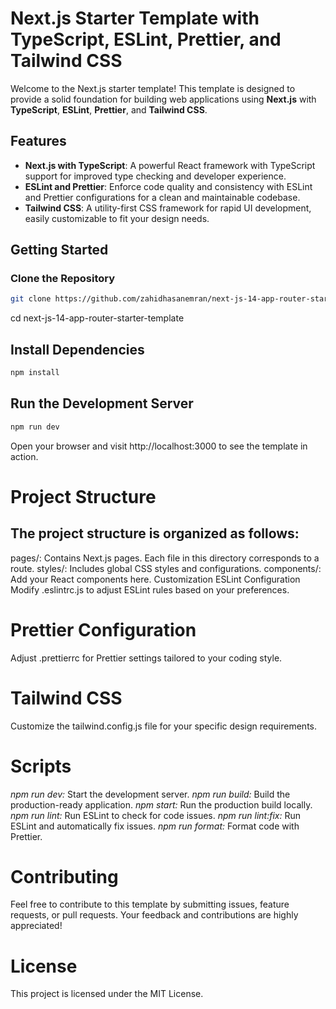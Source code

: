# Next.js Starter Template with TypeScript, ESLint, Prettier, and Tailwind CSS

Welcome to the Next.js starter template! This template is designed to provide a solid foundation for building web applications using **Next.js** with **TypeScript**, **ESLint**, **Prettier**, and **Tailwind CSS**.

## Features

- **Next.js with TypeScript**: A powerful React framework with TypeScript support for improved type checking and developer experience.
- **ESLint and Prettier**: Enforce code quality and consistency with ESLint and Prettier configurations for a clean and maintainable codebase.
- **Tailwind CSS**: A utility-first CSS framework for rapid UI development, easily customizable to fit your design needs.

## Getting Started

### Clone the Repository

```bash
git clone https://github.com/zahidhasanemran/next-js-14-app-router-starter-template.git
```

cd next-js-14-app-router-starter-template

## Install Dependencies

```bash
npm install
```

## Run the Development Server

```bash
npm run dev
```

Open your browser and visit http://localhost:3000 to see the template in action.

# Project Structure

## The project structure is organized as follows:

pages/: Contains Next.js pages. Each file in this directory corresponds to a route.
styles/: Includes global CSS styles and configurations.
components/: Add your React components here.
Customization
ESLint Configuration
Modify .eslintrc.js to adjust ESLint rules based on your preferences.

# Prettier Configuration

Adjust .prettierrc for Prettier settings tailored to your coding style.

# Tailwind CSS

Customize the tailwind.config.js file for your specific design requirements.

# Scripts

_npm run dev:_ Start the development server.
_npm run build:_ Build the production-ready application.
_npm start:_ Run the production build locally.
_npm run lint:_ Run ESLint to check for code issues.
_npm run lint:fix:_ Run ESLint and automatically fix issues.
_npm run format:_ Format code with Prettier.

# Contributing

Feel free to contribute to this template by submitting issues, feature requests, or pull requests. Your feedback and contributions are highly appreciated!

# License

This project is licensed under the MIT License.
